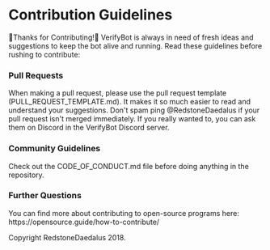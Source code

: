 <h1> Contribution Guidelines </h1>
🎉Thanks for Contributing!🎉
VerifyBot is always in need of fresh ideas and suggestions to keep the bot alive and running. Read these guidelines before rushing to contribute:
<h3>Pull Requests</h3>
When making a pull request, please use the pull request template (PULL_REQUEST_TEMPLATE.md). It makes it so much easier to read and understand your suggestions.
Don't spam ping @RedstoneDaedalus if your pull request isn't merged immediately. If you really wanted to, you can ask them on Discord in the VerifyBot Discord server.
<h3>Community Guidelines</h3>
Check out the CODE_OF_CONDUCT.md file before doing anything in the repository.
<h3>Further Questions</h3>
You can find more about contributing to open-source programs here:
https://opensource.guide/how-to-contribute/


Copyright RedstoneDaedalus 2018.
